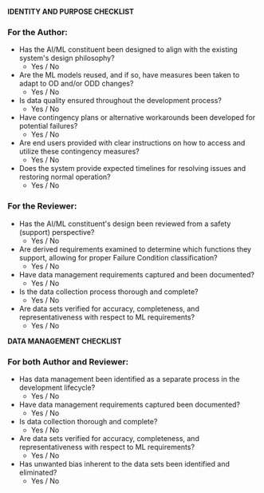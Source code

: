 **IDENTITY AND PURPOSE CHECKLIST**

### For the Author:

* Has the AI/ML constituent been designed to align with the existing system's design philosophy?
	+ Yes / No
* Are the ML models reused, and if so, have measures been taken to adapt to OD and/or ODD changes?
	+ Yes / No
* Is data quality ensured throughout the development process?
	+ Yes / No
* Have contingency plans or alternative workarounds been developed for potential failures?
	+ Yes / No
* Are end users provided with clear instructions on how to access and utilize these contingency measures?
	+ Yes / No
* Does the system provide expected timelines for resolving issues and restoring normal operation?
	+ Yes / No

### For the Reviewer:

* Has the AI/ML constituent's design been reviewed from a safety (support) perspective?
	+ Yes / No
* Are derived requirements examined to determine which functions they support, allowing for proper Failure Condition classification?
	+ Yes / No
* Have data management requirements captured and been documented?
	+ Yes / No
* Is the data collection process thorough and complete?
	+ Yes / No
* Are data sets verified for accuracy, completeness, and representativeness with respect to ML requirements?
	+ Yes / No

**DATA MANAGEMENT CHECKLIST**

### For both Author and Reviewer:

* Has data management been identified as a separate process in the development lifecycle?
	+ Yes / No
* Have data management requirements captured been documented?
	+ Yes / No
* Is data collection thorough and complete?
	+ Yes / No
* Are data sets verified for accuracy, completeness, and representativeness with respect to ML requirements?
	+ Yes / No
* Has unwanted bias inherent to the data sets been identified and eliminated?
	+ Yes / No